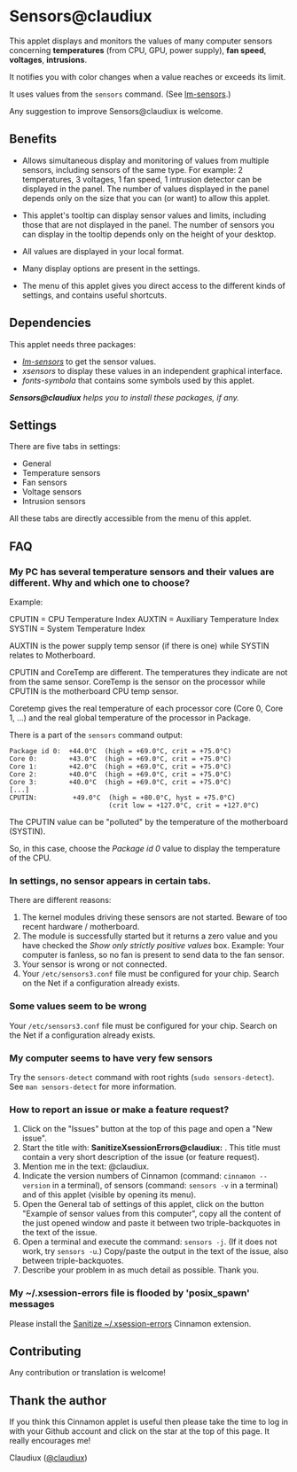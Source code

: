 # Sensors@claudiux

This applet displays and monitors the values ​​of many computer sensors concerning **temperatures** (from CPU, GPU, power supply), **fan speed**, **voltages**, **intrusions**.

It notifies you with color changes when a value reaches or exceeds its limit.

It uses values from the `sensors` command. (See [lm-sensors][lmsensors].)

Any suggestion to improve Sensors@claudiux is welcome.

## Benefits

  * Allows simultaneous display and monitoring of values ​​from multiple sensors, including sensors of the same type. For example: 2 temperatures, 3 voltages, 1 fan speed, 1 intrusion detector can be displayed in the panel. The number of values displayed in the panel depends only on the size that you can (or want) to allow this applet.

  * This applet's tooltip can display sensor values ​​and limits, including those that are not displayed in the panel. The number of sensors you can display in the tooltip depends only on the height of your desktop.

  * All values are displayed in your local format.

  * Many display options are present in the settings.

  * The menu of this applet gives you direct access to the different kinds of settings, and contains useful shortcuts.

## Dependencies

This applet needs three packages:

  * [_lm-sensors_][lmsensors] to get the sensor values.
  * _xsensors_ to display these values in an independent graphical interface.
  * _fonts-symbola_ that contains some symbols used by this applet.


_**Sensors@claudiux** helps you to install these packages, if any._

## Settings

There are five tabs in settings:

  * General
  * Temperature sensors
  * Fan sensors
  * Voltage sensors
  * Intrusion sensors

All these tabs are directly accessible from the menu of this applet.


## FAQ

### My PC has several temperature sensors and their values ​​are different. Why and which one to choose?

Example:

CPUTIN = CPU Temperature Index
AUXTIN = Auxiliary Temperature Index
SYSTIN = System Temperature Index

AUXTIN is the power supply temp sensor (if there is one) while SYSTIN relates to Motherboard.

CPUTIN and CoreTemp are different. The temperatures they indicate are not from the same sensor. CoreTemp is the sensor on the processor while CPUTIN is the motherboard CPU temp sensor.

Coretemp gives the real temperature of each processor core (Core 0, Core 1, ...) and the real global temperature of the processor in Package.

There is a part of the `sensors` command output:

```
Package id 0:  +44.0°C  (high = +69.0°C, crit = +75.0°C)
Core 0:        +43.0°C  (high = +69.0°C, crit = +75.0°C)
Core 1:        +42.0°C  (high = +69.0°C, crit = +75.0°C)
Core 2:        +40.0°C  (high = +69.0°C, crit = +75.0°C)
Core 3:        +40.0°C  (high = +69.0°C, crit = +75.0°C)
[...]
CPUTIN:         +49.0°C  (high = +80.0°C, hyst = +75.0°C)
                         (crit low = +127.0°C, crit = +127.0°C)
```
The CPUTIN value can be "polluted" by the temperature of the motherboard (SYSTIN).

So, in this case, choose the _Package id 0_ value to display the temperature of the CPU.

### In settings, no sensor appears in certain tabs.

There are different reasons:

  1. The kernel modules driving these sensors are not started. Beware of too recent hardware / motherboard.
  2. The module is successfully started but it returns a zero value and you have checked the _Show only strictly positive values_ box. Example: Your computer is fanless, so no fan is present to send data to the fan sensor.
  3. Your sensor is wrong or not connected.
  4. Your `/etc/sensors3.conf` file must be configured for your chip. Search on the Net if a configuration already exists.

### Some values seem to be wrong

Your `/etc/sensors3.conf` file must be configured for your chip. Search on the Net if a configuration already exists.

### My computer seems to have very few sensors

Try the `sensors-detect` command with root rights (`sudo sensors-detect`). See `man sensors-detect` for more information.

### How to report an issue or make a feature request?

  1. Click on the "Issues" button at the top of this page and open a "New issue".
  2. Start the title with: **SanitizeXsessionErrors@claudiux:** . This title must contain a very short description of the issue (or feature request).
  3. Mention me in the text: @claudiux.
  4. Indicate the version numbers of Cinnamon (command: `cinnamon --version` in a terminal), of sensors (command: `sensors -v` in a terminal) and of this applet (visible by opening its menu).
  5. Open the General tab of settings of this applet, click on the button "Example of sensor values from this computer", copy all the content of the just opened window and paste it between two triple-backquotes in the text of the issue.
  6. Open a terminal and execute the command: `sensors -j`. (If it does not work, try `sensors -u`.) Copy/paste the output in the text of the issue, also between triple-backquotes.
  7. Describe your problem in as much detail as possible. Thank you.

### My ~/.xsession-errors file is flooded by 'posix_spawn' messages

Please install the [Sanitize ~/.xsession-errors][sanitize] Cinnamon extension.

## Contributing

Any contribution or translation is welcome!

## Thank the author

If you think this Cinnamon applet is useful then please take the time to log in with your Github account and click on the star at the top of this page. It really encourages me!

Claudiux ([@claudiux][claudiux])


[sanitize]: https://cinnamon-spices.linuxmint.com/extensions/view/87
[claudiux]: https://github.com/claudiux
[lmsensors]: https://github.com/lm-sensors/lm-sensors